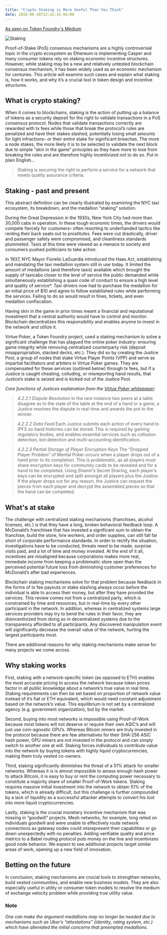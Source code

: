 ```yaml
---
title: "Crypto Staking is More Useful Than You Think"
date: 2018-06-28T22:32:33-04:00
---
```


[As seen on Token Foundry's Medium](https://medium.com/tokenfoundry/crypto-staking-is-more-useful-than-you-think-8cb3cfe06587)

![Staking](https://www.dropbox.com/s/5mmsfbt3xb737si/Staking.png?raw=true "Staking")

Proof-of-Stake (PoS) consensus mechanisms are a highly controversial topic in the crypto ecosystem as Ethereum is implementing Casper and many consumer tokens rely on staking economic incentive structures. However, while staking may be a new and relatively untested blockchain consensus mechanism, it has been widely used as an economic mechanism for centuries. This article will examine such cases and explain what staking is, how it works, and why it’s a crucial tool in token design and incentive structures.

## What is crypto staking?

When it comes to blockchains, staking is the action of putting up a balance of tokens as a security deposit for the right to validate transactions in a PoS consensus protocol. Nodes that validate transactions correctly are rewarded with tx fees while those that break the protocol’s rules are penalized and have their stakes slashed, potentially losing small amounts for light infractions– or their entire stake for significant breaches. The more a node stakes, the more likely it is to be selected to validate the next block due to simple “skin in the game” principles as they have more to lose from breaking the rules and are therefore highly incentivized not to do so. Put in plain English…

> Staking is securing the right to perform a service for a network that meets quality assurance criteria.

## Staking - past and present

This abstract definition can be clearly illustrated by examining the NYC taxi ecosystem, its breakdown, and the medallion “staking” solution.

During the Great Depression in the 1930s, New York City had more than 30,000 cabs in operation. In these tough economic times, the drivers would compete fiercely for customers– often resorting to underhanded tactics like renting their back seats out to prostitutes. Fees were cut drastically, driver and passenger safety were compromised, and cleanliness standards plummeted. Taxis at this time were viewed as a menace to society and consumers pushed politicians to take action.

In 1937, NYC Mayor Fiorello LaGuardia introduced the Haas Act, establishing and mandating the taxi medallion system still in use today. It limited the amount of medallions (and therefore taxis) available which brought the supply of taxicabs closer to the level of service the public demanded while simultaneously establishing a quasi code of conduct to ensure a high level and quality of service*. Taxi drivers now had to purchase the medallion for an initial price of $10 and agree to follow established rules while performing the services. Failing to do so would result in fines, tickets, and even medallion confiscation.

Having skin in the game in prior times meant a financial and reputational investment that a central authority would have to control and monitor. Blockchain decentralizes this responsibility and enables anyone to invest in the network and utilize it.

Virtue Poker, a Token Foundry project, used a staking mechanism to solve a significant challenge that has plagued the online poker industry: ensuring game integrity while removing centralized counterparty risk (deposit misappropriation, stacked decks, etc.). They did so by creating the Justice Pool, a group of nodes that stake Virtue Player Points (VPP) and serve as impartial facilitators and arbiters in Virtue Poker games. They are compensated for these services (outlined below) through tx fees, but if a Justice is caught cheating, colluding, or misreporting hand results, that Justice’s stake is seized and is kicked out of the Justice Pool.

*Core functions of Justices explanation from the [Virtue Poker whitepaper](https://virtue.poker/public/Virtue-Poker-White-Paper-0.9.pdf)*:

> *4.2.2.1 Dispute Resolution*
In the rare instance two peers at a table disagree as to the state of the table at the end of a hand or a game, a Justice resolves the dispute in real-time and awards the pot to the winner.

> *4.2.2.2 Data Feed*
Each Justice submits each action of every hand to IPFS so hand histories can be stored. This is required by gaming regulatory bodies, and enables essential services such as collusion detection, bot detection and multi-accounting identification.

> *4.2.2.3 Partial Storage of Player Encryption Keys*
The “Dropped Player Problem” of Mental Poker occurs when a player drops out of a hand prior to its completion. This is problematic, as all players must share encryption keys for community cards to be revealed and for a hand to be completed. Using Shamir’s Secret Sharing, each player’s keys can be encrypted and split amongst all players plus the Justice. If the player drops out for any reason, the Justice can request the pieces from each player and decrypt the assembled pieces so that the hand can be completed.

## What's at stake

The challenge with centralized staking mechanisms (franchises, alcohol licenses, etc.) is that they have a long, broken behavioral feedback loop. A McDonald’s franchisee that has invested a significant sum to obtain the franchise, build the store, hire workers, and order supplies, can still fall far short of corporate performance standards. In order to rectify the situation, investigations have to be conducted, threats need to be made, surprise visits paid, and a lot of time and money invested. At the end of it all, incentives are misaligned because corporations makes more real, immediate income from keeping a problematic store open than the perceived potential future loss from diminishing customer preferences for McDonald’s after bad experiences.

Blockchain staking mechanisms solve for that problem because feedback in the forms of tx fee payouts or stake slashing always occur before the individual is able to access their money, but after they have provided the services. This review comes not from a centralized party, which is constrained by time and resources, but in real-time by every other participant in the network. In addition, whereas in centralized systems large services providers may try to bend the rules in their favor, they are disincentivized from doing so in decentralized systems due to the transparency afforded to all participants. Any discovered manipulation event will significantly decrease the overall value of the network, hurting the largest participants most.

There are additional reasons for why staking mechanisms make sense for many projects we come across.

## Why staking works

First, staking with a network-specific token (as opposed to ETH) enables the most accurate pricing to access the network because token prices factor in all public knowledge about a network’s true value in real time. Staking requirements can then be set based on proportion of network value instead of it’s fiat or ETH equivalent, which would need constant adjustment based on the network’s value. This equilibrium is not set by a centralized agency (e.g. government organization), but by the market.

Second, buying into most networks is impossible using Proof-of-Work because most tokens will not deserve or require their own ASIC’s and will just use coin-agnostic GPU’s. Whereas Bitcoin miners are truly invested in the protocol because there are few alternatives for their SHA-256 ASIC hash power, GPU miners are not invested in the protocol and can simply switch to another one at will. Staking forces individuals to contribute value into the network by buying tokens with highly liquid cryptocurrencies, making them truly vested co-owners.

Third, staking significantly diminishes the threat of a 51% attack for smaller networks. Whereas it is is almost impossible to amass enough hash power to attack Bitcoin, it is easy to buy or rent the computing power necessary to constitute a majority share of smaller Proof-of-Work tokens. Staking requires massive initial investment into the network to obtain 51% of the tokens, which is already difficult, but this challenge is further compounded by a lack of liquidity as a successful attacker attempts to convert his loot into more liquid cryptocurrencies.

Lastly, staking is the crucial monetary incentive mechanism that was missing in “goodwill” projects. Mesh networks, for example, long relied on individuals goodwill and were unable to effectively route network connections as gateway nodes could misrepresent their capabilities or go down unexpectedly with no penalties. Adding verifiable quality and price metrics to a Babel routing protocol puts money on the line and incentivizes good node behavior. We expect to see additional projects target similar areas of work, opening up a new field of innovation.

## Betting on the future

In conclusion, staking mechanisms are crucial tools to strengthen networks, build vested communities, and enable new business models. They are also especially useful in utility or consumer token models to resolve the medium of exchange velocity problem while providing true utility value.


### Note
*One can make the argument medallions may no longer be needed due to mechanisms such as Uber’s “attestations” (identity, rating system, etc.) which have alleviated the initial concerns that preempted medallions.*